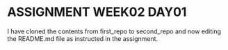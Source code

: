 # ASSIGNMENT WEEK02 DAY01

I have cloned the contents from first_repo to second_repo and now editing the README.md file as instructed in the assignment.